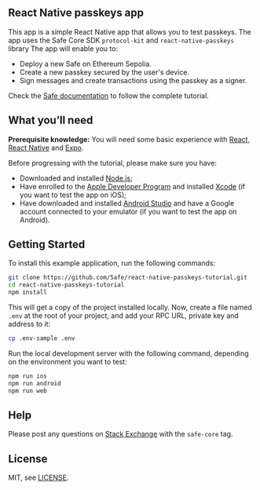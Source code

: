 ## React Native passkeys app

This app is a simple React Native app that allows you to test passkeys. The app uses the Safe Core SDK `protocol-kit` and `react-native-passkeys` library The app will enable you to:

- Deploy a new Safe on Ethereum Sepolia.
- Create a new passkey secured by the user's device.
- Sign messages and create transactions using the passkey as a signer.

Check the [Safe documentation](http://docs.safe.global/advanced/passkeys/tutorials/react-native) to follow the complete tutorial.

## What you’ll need

**Prerequisite knowledge:** You will need some basic experience with [React](https://react.dev/learn), [React Native](https://reactnative.dev) and [Expo](https://docs.expo.dev).

Before progressing with the tutorial, please make sure you have:

- Downloaded and installed [Node.js](https://nodejs.org/en/download/package-manager);
- Have enrolled to the [Apple Developer Program](https://developer.apple.com/programs/enroll/) and installed [Xcode](https://developer.apple.com/xcode/) (if you want to test the app on iOS);
- Have downloaded and installed [Android Studio](https://developer.android.com/studio) and have a Google account connected to your emulator (if you want to test the app on Android).

## Getting Started

To install this example application, run the following commands:

```bash
git clone https://github.com/5afe/react-native-passkeys-tutorial.git
cd react-native-passkeys-tutorial
npm install
```

This will get a copy of the project installed locally. Now, create a file named `.env` at the root of your project, and add your RPC URL, private key and address to it:

```bash
cp .env-sample .env
```

Run the local development server with the following command, depending on the environment you want to test:

```bash
npm run ios
npm run android
npm run web
```

## Help

Please post any questions on [Stack Exchange](https://ethereum.stackexchange.com/questions/tagged/safe-core) with the `safe-core` tag.

## License

MIT, see [LICENSE](LICENSE).
